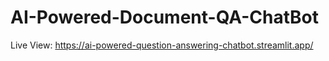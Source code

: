 # AI-Powered-Document-QA-ChatBot

Live View: https://ai-powered-question-answering-chatbot.streamlit.app/
